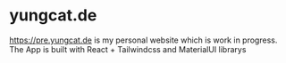 # yungcat.de
https://pre.yungcat.de is my personal website which is work in progress.
The App is built with React + Tailwindcss and MaterialUI librarys
